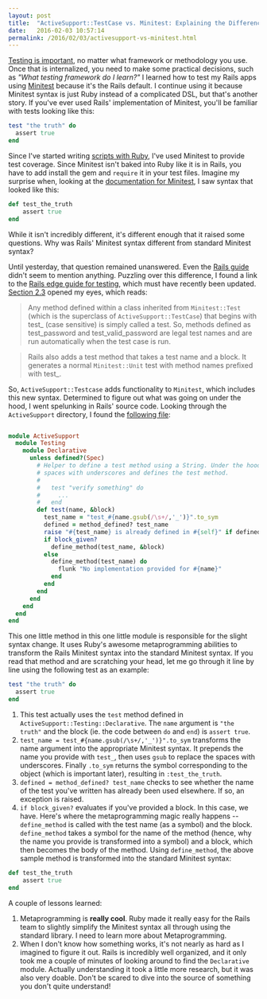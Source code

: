 ```yaml
---
layout: post
title:  "ActiveSupport::TestCase vs. Minitest: Explaining the Differences"
date:   2016-02-03 10:57:14
permalink: /2016/02/03/activesupport-vs-minitest.html
---
```


[Testing is important](http://jonathanpike.net/2016/01/12/Beginners-Guide-to-TDD.html), no matter what framework or methodology you use.  Once that is internalized, you need to make some practical decisions, such as _"What testing framework do I learn?"_ I learned how to test my Rails apps using [Minitest](https://github.com/seattlerb/minitest) because it's the Rails default. I continue using it because Minitest syntax is just Ruby instead of a complicated DSL, but that's another story. If you've ever used Rails' implementation of Minitest, you'll be familiar with tests looking like this: 

```ruby
test "the truth" do
  assert true
end
```

Since I've started writing [scripts with Ruby](http://jonathanpike.net/2015/12/20/Scripting-in-Ruby.html), I've used Minitest to provide test coverage.  Since Minitest isn't baked into Ruby like it is in Rails, you have to add install the gem and `require` it in your test files.  Imagine my surprise when, looking at the [documentation for Minitest](http://docs.seattlerb.org/minitest/), I saw syntax that looked like this: 

```ruby
def test_the_truth
    assert true
end
```

While it isn't incredibly different, it's different enough that it raised some questions.  Why was Rails' Minitest syntax different from standard Minitest syntax? 

Until yesterday, that question remained unanswered. Even the [Rails guide](http://guides.rubyonrails.org/testing.html) didn't seem to mention anything.  Puzzling over this difference, I found a link to the [Rails edge guide for testing](http://edgeguides.rubyonrails.org/testing.html), which must have recently been updated. [Section 2.3](http://edgeguides.rubyonrails.org/testing.html#rails-meets-minitest) opened my eyes, which reads: 

> Any method defined within a class inherited from `Minitest::Test` (which is the superclass of `ActiveSupport::TestCase`) that begins with test_ (case sensitive) is simply called a test. So, methods defined as test_password and test_valid_password are legal test names and are run automatically when the test case is run.

>Rails also adds a test method that takes a test name and a block. It generates a normal `Minitest::Unit` test with method names prefixed with test_.

So, `ActiveSupport::Testcase` adds functionality to `Minitest`, which includes this new syntax.  Determined to figure out what was going on under the hood, I went spelunking in Rails' source code.  Looking through the `ActiveSupport` directory, I found the [following file](https://github.com/rails/rails/blob/master/activesupport/lib/active_support/testing/declarative.rb): 

```ruby

module ActiveSupport
  module Testing
    module Declarative
      unless defined?(Spec)
        # Helper to define a test method using a String. Under the hood, it replaces
        # spaces with underscores and defines the test method.
        #
        #   test "verify something" do
        #     ...
        #   end
        def test(name, &block)
          test_name = "test_#{name.gsub(/\s+/,'_')}".to_sym
          defined = method_defined? test_name
          raise "#{test_name} is already defined in #{self}" if defined
          if block_given?
            define_method(test_name, &block)
          else
            define_method(test_name) do
              flunk "No implementation provided for #{name}"
            end
          end
        end
      end
    end
  end
end
```

This one little method in this one little module is responsible for the slight syntax change.  It uses Ruby's awesome metaprogramming abilities to transform the Rails Minitest syntax into the standard Minitest syntax.  If you read that method and are scratching your head, let me go through it line by line using the following test as an example: 

```ruby
test "the truth" do
  assert true
end
```

1. This test actually uses the `test` method defined in `ActiveSupport::Testing::Declarative`.  The `name` argument is `"the truth"` and the block (ie. the  code between `do` and `end`) is `assert true`. 
2. `test_name = test_#{name.gsub(/\s+/,'_')}".to_sym` transforms the name argument into the appropriate Minitest syntax.  It prepends the name you provide with `test_`, then uses `gsub` to replace the spaces with underscores.  Finally `.to_sym` returns the symbol corresponding to the object (which is important later), resulting in  `:test_the_truth`. 
3.  `defined = method_defined? test_name` checks to see whether the name of the test you've written has already been used elsewhere. If so, an exception is raised.
4. `if block_given?` evaluates if you've provided a block. In this case, we have. Here's where the metaprogramming magic really happens -- `define_method` is called with the test name (as a symbol) and the block.  `define_method` takes a symbol for the name of the method (hence, why the name you provide is transformed into a symbol) and a block, which then becomes the body of the method.  Using `define_method`, the above sample method is transformed into the standard Minitest syntax: 

```ruby
def test_the_truth
    assert true
end
```

A couple of lessons learned: 

1. Metaprogramming is **really cool**.  Ruby made it really easy for the Rails team to slightly simplify the Minitest syntax all through using the standard library.  I need to learn more about Metaprogramming. 
2. When I don't know how something works, it's not nearly as hard as I imagined to figure it out.  Rails is incredibly well organized, and it only took me a couple of minutes of looking around to find the `Declarative` module.  Actually understanding it took a little more research, but it was also very doable. Don't be scared to dive into the source of something you don't quite understand! 